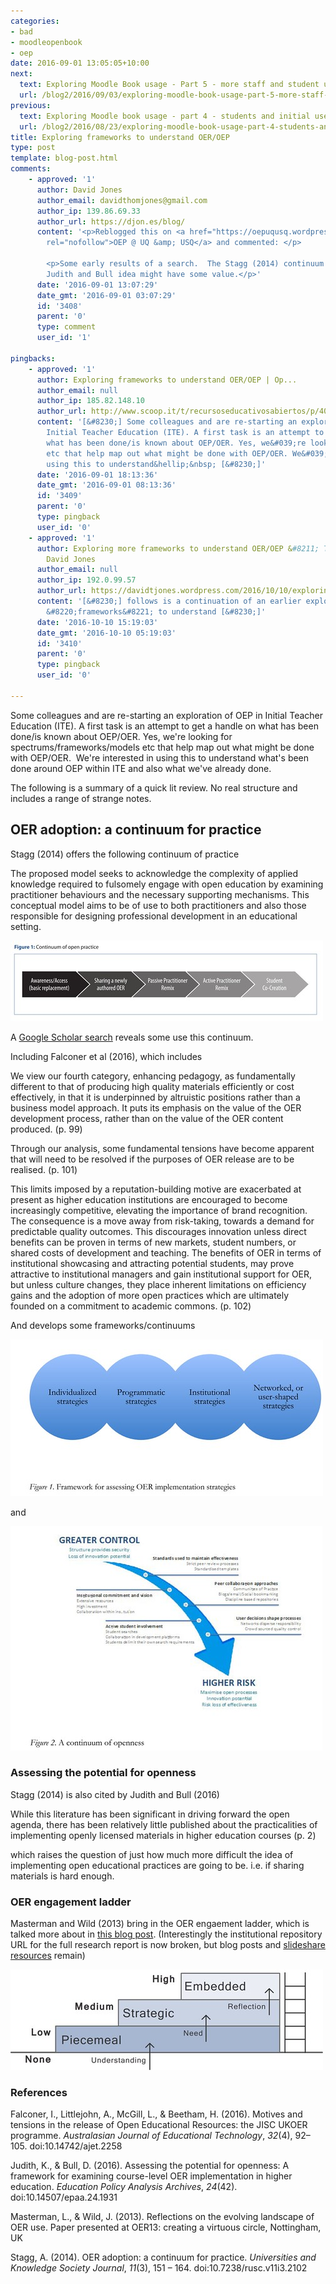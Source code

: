 ```yaml
---
categories:
- bad
- moodleopenbook
- oep
date: 2016-09-01 13:05:05+10:00
next:
  text: Exploring Moodle Book usage - Part 5 - more staff and student use
  url: /blog2/2016/09/03/exploring-moodle-book-usage-part-5-more-staff-and-student-use/
previous:
  text: Exploring Moodle book usage - part 4 - students and initial use
  url: /blog2/2016/08/23/exploring-moodle-book-usage-part-4-students-and-initial-use/
title: Exploring frameworks to understand OER/OEP
type: post
template: blog-post.html
comments:
    - approved: '1'
      author: David Jones
      author_email: davidthomjones@gmail.com
      author_ip: 139.86.69.33
      author_url: https://djon.es/blog/
      content: '<p>Reblogged this on <a href="https://oepuqusq.wordpress.com/2016/09/01/exploring-frameworks-to-understand-oeroep/"
        rel="nofollow">OEP @ UQ &amp; USQ</a> and commented: </p>
    
        <p>Some early results of a search.  The Stagg (2014) continuum seems okay.  The
        Judith and Bull idea might have some value.</p>'
      date: '2016-09-01 13:07:29'
      date_gmt: '2016-09-01 03:07:29'
      id: '3408'
      parent: '0'
      type: comment
      user_id: '1'
    
pingbacks:
    - approved: '1'
      author: Exploring frameworks to understand OER/OEP | Op...
      author_email: null
      author_ip: 185.82.148.10
      author_url: http://www.scoop.it/t/recursoseducativosabiertos/p/4068470451/2016/09/01/exploring-frameworks-to-understand-oer-oep
      content: '[&#8230;] Some colleagues and are re-starting an exploration of OEP in
        Initial Teacher Education (ITE). A first task is an attempt to get a handle on
        what has been done/is known about OEP/OER. Yes, we&#039;re looking for spectrums/frameworks/models
        etc that help map out what might be done with OEP/OER. We&#039;re interested in
        using this to understand&hellip;&nbsp; [&#8230;]'
      date: '2016-09-01 18:13:36'
      date_gmt: '2016-09-01 08:13:36'
      id: '3409'
      parent: '0'
      type: pingback
      user_id: '0'
    - approved: '1'
      author: Exploring more frameworks to understand OER/OEP &#8211; The Weblog of (a)
        David Jones
      author_email: null
      author_ip: 192.0.99.57
      author_url: https://davidtjones.wordpress.com/2016/10/10/exploring-more-frameworks-to-understand-oeroep/
      content: '[&#8230;] follows is a continuation of an earlier exploration into extant
        &#8220;frameworks&#8221; to understand [&#8230;]'
      date: '2016-10-10 15:19:03'
      date_gmt: '2016-10-10 05:19:03'
      id: '3410'
      parent: '0'
      type: pingback
      user_id: '0'
    
---
```

Some colleagues and are re-starting an exploration of OEP in Initial Teacher Education (ITE). A first task is an attempt to get a handle on what has been done/is known about OEP/OER. Yes, we're looking for spectrums/frameworks/models etc that help map out what might be done with OEP/OER.  We're interested in using this to understand what's been done around OEP within ITE and also what we've already done.

The following is a summary of a quick lit review. No real structure and includes a range of strange notes.

## OER adoption: a continuum for practice

Stagg (2014) offers the following continuum of practice

The proposed model seeks to acknowledge the complexity of applied knowledge required to fulsomely engage with open education by examining practitioner behaviours and the necessary supporting mechanisms. This conceptual model aims to be of use to both practitioners and also those responsible for designing professional development in an educational setting.

[![A continuum of practice - OEP](images/29340227956_83b5c8f4e2.jpg)](https://www.flickr.com/photos/david_jones/29340227956/in/dateposted-public/ "A continuum of practice - OEP")

A [Google Scholar search](https://scholar.google.com.au/scholar?cites=11631507908739441823&as_sdt=2005&sciodt=0,5&hl=en) reveals some use this continuum.

Including Falconer et al (2016), which includes

We view our fourth category, enhancing pedagogy, as fundamentally different to that of producing high quality materials efficiently or cost effectively, in that it is underpinned by altruistic positions rather than a business model approach. It puts its emphasis on the value of the OER development process, rather than on the value of the OER content produced. (p. 99)

Through our analysis, some fundamental tensions have become apparent that will need to be resolved if the purposes of OER release are to be realised. (p. 101)

This limits imposed by a reputation-building motive are exacerbated at present as higher education institutions are encouraged to become increasingly competitive, elevating the importance of brand recognition. The consequence is a move away from risk-taking, towards a demand for predictable quality outcomes. This discourages innovation unless direct benefits can be proven in terms of new markets, student numbers, or shared costs of development and teaching. The benefits of OER in terms of institutional showcasing and attracting potential students, may prove attractive to institutional managers and gain institutional support for OER, but unless culture changes, they place inherent limitations on efficiency gains and the adoption of more open practices which are ultimately founded on a commitment to academic commons. (p. 102)

And develops some frameworks/continuums

[![Framework for assessing OER implementation strategies](images/29340523406_b0eb839c36.jpg)](https://www.flickr.com/photos/david_jones/29340523406/in/dateposted-public/ "Framework for assessing OER implementation strategies")

and

[![A continuum of openness](images/28750757664_3c2265e082.jpg)](https://www.flickr.com/photos/david_jones/28750757664/in/dateposted-public/ "A continuum of openness")

### Assessing the potential for openness

Stagg (2014) is also cited by Judith and Bull (2016)

While this literature has been significant in driving forward the open agenda, there has been relatively little published about the practicalities of implementing openly licensed materials in higher education courses (p. 2)

which raises the question of just how much more difficult the idea of implementing open educational practices are going to be. i.e. if sharing materials is hard enough.

### OER engagement ladder

Masterman and Wild (2013) bring in the OER engaement ladder, which is talked more about in [this blog post](https://askawild.wordpress.com/2012/09/17/stairways-and-ladders-as-metaphors-for-oer-engagement/). (Interestingly the institutional repository URL for the full research report is now broken, but blog posts and [slideshare resources](http://www.slideshare.net/askawild/from-expert-to-novice-oer-user-the-oer-engagement-ladder) remain)

[![OER engagement ladder](images/28753028613_a2b2ccc9fb.jpg)](https://www.flickr.com/photos/david_jones/28753028613/in/dateposted-public/ "OER engagement ladder")

### References

Falconer, I., Littlejohn, A., McGill, L., & Beetham, H. (2016). Motives and tensions in the release of Open Educational Resources: the JISC UKOER programme. _Australasian Journal of Educational Technology_, _32_(4), 92–105. doi:10.14742/ajet.2258

Judith, K., & Bull, D. (2016). Assessing the potential for openness: A framework for examining course-level OER implementation in higher education. _Education Policy Analysis Archives_, _24_(42). doi:10.14507/epaa.24.1931

Masterman, L., & Wild, J. (2013). Reflections on the evolving landscape of OER use. Paper presented at OER13: creating a virtuous circle, Nottingham, UK

Stagg, A. (2014). OER adoption: a continuum for practice. _Universities and Knowledge Society Journal_, _11_(3), 151 – 164. doi:10.7238/rusc.v11i3.2102